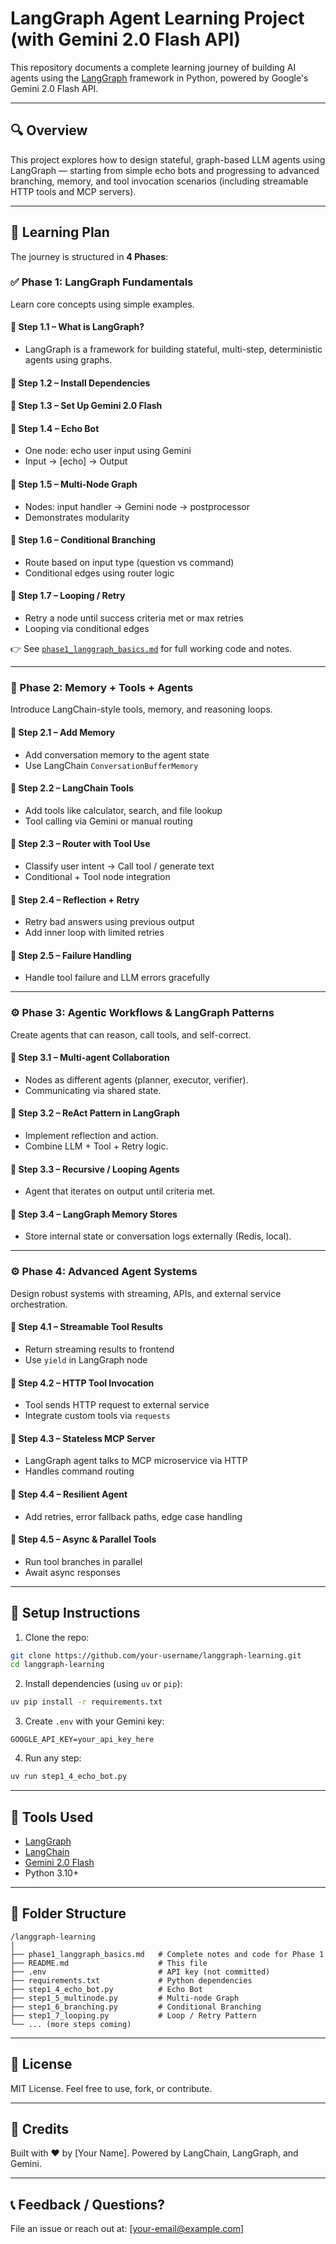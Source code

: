 # LangGraph Agent Learning Project (with Gemini 2.0 Flash API)

This repository documents a complete learning journey of building AI agents using the [LangGraph](https://github.com/langchain-ai/langgraph) framework in Python, powered by Google's Gemini 2.0 Flash API.

---

## 🔍 Overview

This project explores how to design stateful, graph-based LLM agents using LangGraph — starting from simple echo bots and progressing to advanced branching, memory, and tool invocation scenarios (including streamable HTTP tools and MCP servers).

---

## 🚀 Learning Plan

The journey is structured in **4 Phases**:

### ✅ Phase 1: LangGraph Fundamentals

Learn core concepts using simple examples.

#### 🔹 Step 1.1 – What is LangGraph?

- LangGraph is a framework for building stateful, multi-step, deterministic agents using graphs.
 
#### 🔹 Step 1.2 – Install Dependencies


#### 🔹 Step 1.3 – Set Up Gemini 2.0 Flash


#### 🔹 Step 1.4 – Echo Bot

- One node: echo user input using Gemini
- Input → [echo] → Output

#### 🔹 Step 1.5 – Multi-Node Graph

- Nodes: input handler → Gemini node → postprocessor
- Demonstrates modularity

#### 🔹 Step 1.6 – Conditional Branching

- Route based on input type (question vs command)
- Conditional edges using router logic

#### 🔹 Step 1.7 – Looping / Retry

- Retry a node until success criteria met or max retries
- Looping via conditional edges

👉 See [`phase1_langgraph_basics.md`](./phase1_langgraph_basics.md) for full working code and notes.

---

### 🔄 Phase 2: Memory + Tools + Agents

Introduce LangChain-style tools, memory, and reasoning loops.

#### 🔹 Step 2.1 – Add Memory

- Add conversation memory to the agent state
- Use LangChain `ConversationBufferMemory`

#### 🔹 Step 2.2 – LangChain Tools

- Add tools like calculator, search, and file lookup
- Tool calling via Gemini or manual routing

#### 🔹 Step 2.3 – Router with Tool Use

- Classify user intent → Call tool / generate text
- Conditional + Tool node integration

#### 🔹 Step 2.4 – Reflection + Retry

- Retry bad answers using previous output
- Add inner loop with limited retries

#### 🔹 Step 2.5 – Failure Handling

- Handle tool failure and LLM errors gracefully

---

### ⚙️ Phase 3: Agentic Workflows & LangGraph Patterns 

Create agents that can reason, call tools, and self-correct.

#### 🔹 Step 3.1 – Multi-agent Collaboration

- Nodes as different agents (planner, executor, verifier).
- Communicating via shared state.

#### 🔹 Step 3.2 – ReAct Pattern in LangGraph

- Implement reflection and action.
- Combine LLM + Tool + Retry logic.

#### 🔹 Step 3.3 – Recursive / Looping Agents

- Agent that iterates on output until criteria met.

#### 🔹 Step 3.4 – LangGraph Memory Stores

- Store internal state or conversation logs externally (Redis, local).

---

### ⚙️ Phase 4: Advanced Agent Systems

Design robust systems with streaming, APIs, and external service orchestration.

#### 🔹 Step 4.1 – Streamable Tool Results

- Return streaming results to frontend
- Use `yield` in LangGraph node

#### 🔹 Step 4.2 – HTTP Tool Invocation

- Tool sends HTTP request to external service
- Integrate custom tools via `requests`

#### 🔹 Step 4.3 – Stateless MCP Server

- LangGraph agent talks to MCP microservice via HTTP
- Handles command routing

#### 🔹 Step 4.4 – Resilient Agent

- Add retries, error fallback paths, edge case handling

#### 🔹 Step 4.5 – Async & Parallel Tools

- Run tool branches in parallel
- Await async responses

---

## 🧱 Setup Instructions

1. Clone the repo:

```bash
git clone https://github.com/your-username/langgraph-learning.git
cd langgraph-learning
```

2. Install dependencies (using `uv` or `pip`):

```bash
uv pip install -r requirements.txt
```

3. Create `.env` with your Gemini key:

```env
GOOGLE_API_KEY=your_api_key_here
```

4. Run any step:

```bash
uv run step1_4_echo_bot.py
```

---

## 🧠 Tools Used

- [LangGraph](https://github.com/langchain-ai/langgraph)
- [LangChain](https://github.com/langchain-ai/langchain)
- [Gemini 2.0 Flash](https://ai.google.dev/)
- Python 3.10+

---

## 📁 Folder Structure

```
/langgraph-learning
│
├── phase1_langgraph_basics.md   # Complete notes and code for Phase 1
├── README.md                    # This file
├── .env                         # API key (not committed)
├── requirements.txt             # Python dependencies
├── step1_4_echo_bot.py          # Echo Bot
├── step1_5_multinode.py         # Multi-node Graph
├── step1_6_branching.py         # Conditional Branching
├── step1_7_looping.py           # Loop / Retry Pattern
└── ... (more steps coming)
```

---

## 📌 License

MIT License. Feel free to use, fork, or contribute.

---

## 🙌 Credits

Built with ❤️ by [Your Name]. Powered by LangChain, LangGraph, and Gemini.

---

## 📞 Feedback / Questions?

File an issue or reach out at: [[your-email@example.com](mailto\:your-email@example.com)]

